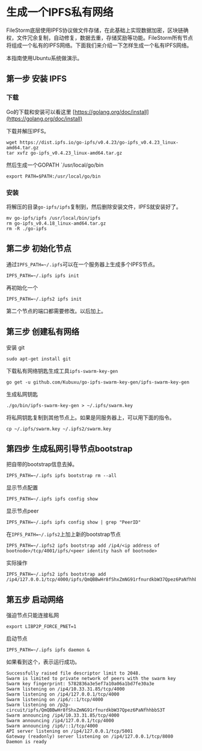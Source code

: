 # 生成一个IPFS私有网络

FileStorm底层使用IPFS协议做文件存储，在此基础上实现数据加密，区块链确权，文件冗余复制，自动修复，数据去重，存储奖励等功能。FileStorm所有节点将组成一个私有的IPFS网络。下面我们来介绍一下怎样生成一个私有IPFS网络。

本指南使用Ubuntu系统做演示。

## 第一步 安装 IPFS

### 下载

Go的下载和安装可以看这里 [https://golang.org/doc/install](https://golang.org/doc/install)

下载并解压IPFS。
`````
wget https://dist.ipfs.io/go-ipfs/v0.4.23/go-ipfs_v0.4.23_linux-amd64.tar.gz
tar xvfz go-ipfs_v0.4.23_linux-amd64.tar.gz
`````

然后生成一个GOPATH `/usr/local/go/bin

`````
export PATH=$PATH:/usr/local/go/bin
`````


### 安装

将解压的目录`go-ipfs/ipfs`复制到，然后删除安装文件，IPFS就安装好了。

```
mv go-ipfs/ipfs /usr/local/bin/ipfs
rm go-ipfs_v0.4.18_linux-amd64.tar.gz
rm -R ./go-ipfs
```

## 第二步 初始化节点

通过`IPFS_PATH=~/.ipfs`可以在一个服务器上生成多个IPFS节点。
```
IPFS_PATH=~/.ipfs ipfs init
```
再初始化一个
```
IPFS_PATH=~/.ipfs2 ipfs init
```
第二个节点的端口都需要修改。以后加上。


## 第三步 创建私有网络

安装 git

`````
sudo apt-get install git
`````

下载私有网络钥匙生成工具`ipfs-swarm-key-gen`

`````
go get -u github.com/Kubuxu/go-ipfs-swarm-key-gen/ipfs-swarm-key-gen
``````

生成私网钥匙

`````
./go/bin/ipfs-swarm-key-gen > ~/.ipfs/swarm.key
``````

将私网钥匙复制到其他节点上。如果是同服务器上，可以用下面的指令。

``````
cp ~/.ipfs/swarm.key ~/.ipfs2/swarm.key
``````

## 第四步 生成私网引导节点bootstrap

把自带的bootstrap信息去掉。

``````
IPFS_PATH=~/.ipfs ipfs bootstrap rm --all
``````

显示节点配置

``````
IPFS_PATH=~/.ipfs ipfs config show
``````

显示节点peer

``````
IPFS_PATH=~/.ipfs ipfs config show | grep "PeerID"
``````

在`IPFS_PATH=~/.ipfs2`上加上新的bootstrap节点

``````
IPFS_PATH=~/.ipfs2 ipfs bootstrap add /ip4/<ip address of bootnode>/tcp/4001/ipfs/<peer identity hash of bootnode>
``````

实际操作

``````
IPFS_PATH=~/.ipfs2 ipfs bootstrap add /ip4/127.0.0.1/tcp/4000/ipfs/QmQBBwHr8fShxZmNG91rfnurdkbW37Qpez6PaNfhhbbS3T
``````

## 第五步 启动网络

强迫节点只能连接私网

``````
export LIBP2P_FORCE_PNET=1
``````

启动节点

``````
IPFS_PATH=~/.ipfs ipfs daemon &
``````

如果看到这个，表示运行成功。
```
Successfully raised file descriptor limit to 2048.
Swarm is limited to private network of peers with the swarm key
Swarm key fingerprint: 5782836a3e5ef7a10a06a1bd7fe30a3e
Swarm listening on /ip4/10.33.31.85/tcp/4000
Swarm listening on /ip4/127.0.0.1/tcp/4000
Swarm listening on /ip6/::1/tcp/4000
Swarm listening on /p2p-circuit/ipfs/QmQBBwHr8fShxZmNG91rfnurdkbW37Qpez6PaNfhhbbS3T
Swarm announcing /ip4/10.33.31.85/tcp/4000
Swarm announcing /ip4/127.0.0.1/tcp/4000
Swarm announcing /ip6/::1/tcp/4000
API server listening on /ip4/127.0.0.1/tcp/5001
Gateway (readonly) server listening on /ip4/127.0.0.1/tcp/8080
Daemon is ready
````
